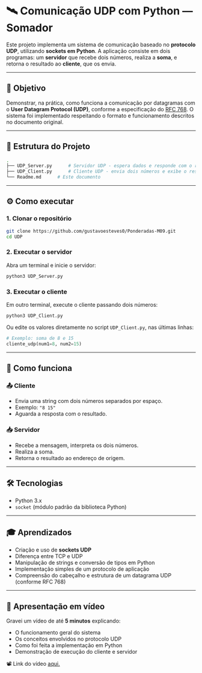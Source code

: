 # 🛰️ Comunicação UDP com Python — Somador

Este projeto implementa um sistema de comunicação baseado no **protocolo UDP**, utilizando **sockets em Python**. A aplicação consiste em dois programas: um **servidor** que recebe dois números, realiza a **soma**, e retorna o resultado ao **cliente**, que os envia.

---

## 📌 Objetivo

Demonstrar, na prática, como funciona a comunicação por datagramas com o **User Datagram Protocol (UDP)**, conforme a especificação do [RFC 768](https://tools.ietf.org/html/rfc768). O sistema foi implementado respeitando o formato e funcionamento descritos no documento original.

---

## 📂 Estrutura do Projeto

```bash
.
├── UDP_Server.py      # Servidor UDP - espera dados e responde com o resultado da soma
├── UDP_Client.py      # Cliente UDP - envia dois números e exibe o resultado
└── Readme.md      # Este documento
```

---

## ⚙️ Como executar

### 1. Clonar o repositório 

```bash
git clone https://github.com/gustavoesteves0/Ponderadas-M09.git
cd UDP
```

### 2. Executar o servidor

Abra um terminal e inicie o servidor:

```bash
python3 UDP_Server.py
```

### 3. Executar o cliente

Em outro terminal, execute o cliente passando dois números:

```bash
python3 UDP_Client.py
```

Ou edite os valores diretamente no script `UDP_Client.py`, nas últimas linhas:

```python
# Exemplo: soma de 8 e 15
cliente_udp(num1=8, num2=15)
```

---

## 🧠 Como funciona

### 📤 Cliente

- Envia uma string com dois números separados por espaço.
- Exemplo: `"8 15"`
- Aguarda a resposta com o resultado.

### 📥 Servidor

- Recebe a mensagem, interpreta os dois números.
- Realiza a soma.
- Retorna o resultado ao endereço de origem.

---

## 🛠️ Tecnologias

- Python 3.x
- `socket` (módulo padrão da biblioteca Python)

---

## 🎓 Aprendizados

- Criação e uso de **sockets UDP**
- Diferença entre TCP e UDP
- Manipulação de strings e conversão de tipos em Python
- Implementação simples de um protocolo de aplicação
- Compreensão do cabeçalho e estrutura de um datagrama UDP (conforme RFC 768)

---

## 🎥 Apresentação em vídeo

Gravei um vídeo de até **5 minutos** explicando:
- O funcionamento geral do sistema
- Os conceitos envolvidos no protocolo UDP
- Como foi feita a implementação em Python
- Demonstração de execução do cliente e servidor

📽️ Link do vídeo [aqui.](https://youtu.be/aDMOGSQBm3s)
